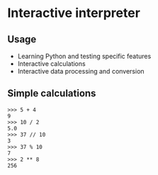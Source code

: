 # Interactive interpreter

## Usage

  * Learning Python and testing specific features
  * Interactive calculations
  * Interactive data processing and conversion

## Simple calculations

    >>> 5 + 4
    9
    >>> 10 / 2
    5.0
    >>> 37 // 10
    3
    >>> 37 % 10
    7
    >>> 2 ** 8
    256

